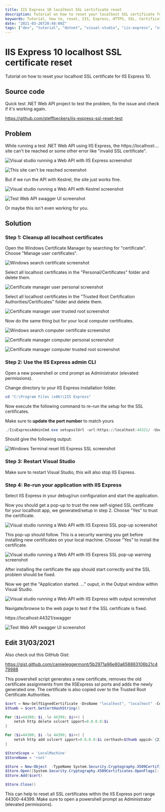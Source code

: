 ```yaml
---
title: IIS Express 10 localhost SSL certificate reset
description: Tutorial on how to reset your localhost SSL certificate for IIS Express 10.
keywords: Tutorial, how to, reset, IIS, Express, HTTPS, SSL, Certificate, .NET, API, Visual Studio, VS, Steff, Beckers, Blog
date: "2021-03-26T20:48:00Z"
tags: ["dev", "tutorial", "dotnet", "visual-studio", "iis-express", "ssl"]
---
```


# IIS Express 10 localhost SSL certificate reset

Tutorial on how to reset your localhost SSL certificate for IIS Express 10.

## Source code

Quick test .NET Web API project to test the problem, fix the issue and check if it's working again.

https://github.com/steffbeckers/iis-express-ssl-reset-test

## Problem

While running a test .NET Web API using IIS Express, the https://localhost:... site can't be reached or some other error like "invalid SSL certificate".

![Visual studio running a Web API with IIS Express screenshot](/blog/iis-express-localhost-ssl-certificate-reset/images/visual-studio-running-web-api-with-iis-express.png)

![This site can't be reached screenshot](/blog/iis-express-localhost-ssl-certificate-reset/images/this-site-cant-be-reached-localhost-refused-to-connect.png)

But if we run the API with Kestrel, the site just works fine.

![Visual studio running a Web API with Kestrel screenshot](/blog/iis-express-localhost-ssl-certificate-reset/images/visual-studio-running-web-api-with-kestrel.png)

![Test Web API swagger UI screenshot](/blog/iis-express-localhost-ssl-certificate-reset/images/web-api-swagger.png)

Or maybe this isn't even working for you.

## Solution

### Step 1: Cleanup all localhost certificates

Open the Windows Certificate Manager by searching for "certificate". Choose "Manage user certificates".

![Windows search certificate screenshot](/blog/iis-express-localhost-ssl-certificate-reset/images/windows-search-certificate.png)

Select all localhost certificates in the "Personal/Certificates" folder and delete them.

![Certificate manager user personal screenshot](/blog/iis-express-localhost-ssl-certificate-reset/images/certificate-manager-user-personal.png)

Select all localhost certificates in the "Trusted Root Certification Authorities/Certificates" folder and delete them.

![Certificate manager user trusted root screenshot](/blog/iis-express-localhost-ssl-certificate-reset/images/certificate-manager-user-trusted-root.png)

Now do the same thing but for your local computer certificates.

![Windows search computer certificate screenshot](/blog/iis-express-localhost-ssl-certificate-reset/images/windows-search-computer-certificate.png)

![Certificate manager computer personal screenshot](/blog/iis-express-localhost-ssl-certificate-reset/images/certificate-manager-computer-personal.png)

![Certificate manager computer trusted root screenshot](/blog/iis-express-localhost-ssl-certificate-reset/images/certificate-manager-computer-trusted-root.png)

### Step 2: Use the IIS Express admin CLI

Open a new powershell or cmd prompt as Administrator (elevated permissions).

Change directory to your IIS Express installation folder.

```powershell
cd "C:\Program Files (x86)\IIS Express"
```

Now execute the following command to re-run the setup for the SSL certificates.

Make sure to **update the port number** to match yours

```powershell
./IisExpressAdminCmd.exe setupsslUrl -url:https://localhost:44321/ -UseSelfSigned
```

Should give the following output:

![Windows Terminal reset IIS Express SSL screenshot](/blog/iis-express-localhost-ssl-certificate-reset/images/windows-terminal-reset-iis-express-ssl.png)

### Step 3: Restart Visual Studio

Make sure to restart Visual Studio, this will also stop IIS Express.

### Step 4: Re-run your application with IIS Express

Select IIS Express in your debug/run configuration and start the application.

Now you should get a pop-up to trust the new self-signed SSL certificate for your localhost app, we generated/setup in step 2. Choose "Yes" to trust the certificate.

![Visual studio running a Web API with IIS Express SSL pop-up screenshot](/blog/iis-express-localhost-ssl-certificate-reset/images/visual-studio-running-web-api-with-iis-express-ssl-popup.png)

This pop-up should follow. This is a security warning you get before installing new certificates on your local machine. Choose "Yes" to install the certificate.

![Visual studio running a Web API with IIS Express SSL pop-up warning screenshot](/blog/iis-express-localhost-ssl-certificate-reset/images/visual-studio-running-web-api-with-iis-express-ssl-popup-warning.png)

After installing the certificate the app should start correctly and the SSL problem should be fixed.

Now we get the "Application started. ..." ouput, in the Output window within Visual Studio.

![Visual studio running a Web API with IIS Express with output screenshot](/blog/iis-express-localhost-ssl-certificate-reset/images/visual-studio-running-web-api-with-iis-express-with-output.png)

Navigate/browse to the web page to test if the SSL certificate is fixed.

https://localhost:44321/swagger

![Test Web API swagger UI screenshot](/blog/iis-express-localhost-ssl-certificate-reset/images/web-api-swagger.png)

## Edit 31/03/2021

Also check out this GitHub Gist:

https://gist.github.com/camieleggermont/5b2971a96e80a658863106b21c479988

This powershell script generates a new certificate, removes the old certificate assignments from the IISExpress ssl ports and adds the newly generated one. The certificate is also copied over to the Trusted Root Certificate Authorities.

```powershell
$cert = New-SelfSignedCertificate -DnsName "localhost", "localhost" -CertStoreLocation "cert:\LocalMachine\My" -NotAfter (Get-Date).AddYears(5)
$thumb = $cert.GetCertHashString()

For ($i=44300; $i -le 44399; $i++) {
    netsh http delete sslcert ipport=0.0.0.0:$i
}

For ($i=44300; $i -le 44399; $i++) {
    netsh http add sslcert ipport=0.0.0.0:$i certhash=$thumb appid=`{214124cd-d05b-4309-9af9-9caa44b2b74a`}
}

$StoreScope = 'LocalMachine'
$StoreName = 'root'

$Store = New-Object  -TypeName System.Security.Cryptography.X509Certificates.X509Store  -ArgumentList $StoreName, $StoreScope
$Store.Open([System.Security.Cryptography.X509Certificates.OpenFlags]::ReadWrite)
$Store.Add($cert)

$Store.Close()
```

This can help to reset all SSL certificates within the IIS Express port range 44300-44399. Make sure to open a powershell prompt as Administrator (elevated permissions).
